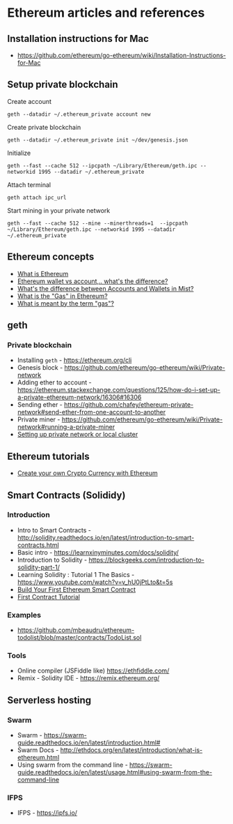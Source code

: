 # Ethereum articles and references

## Installation instructions for Mac
- https://github.com/ethereum/go-ethereum/wiki/Installation-Instructions-for-Mac

## Setup private blockchain

Create account
```
geth --datadir ~/.ethereum_private account new
```

Create private blockchain
```
geth --datadir ~/.ethereum_private init ~/dev/genesis.json
```

Initialize
```
geth --fast --cache 512 --ipcpath ~/Library/Ethereum/geth.ipc --networkid 1995 --datadir ~/.ethereum_private
``` 

Attach terminal
```
geth attach ipc_url
```

Start mining in your private network
```
geth --fast --cache 512 --mine --minerthreads=1  --ipcpath ~/Library/Ethereum/geth.ipc --networkid 1995 --datadir ~/.ethereum_private
```

## Ethereum concepts
- [What is Ethereum](http://ethdocs.org/en/latest/introduction/what-is-ethereum.html)
- [Ethereum wallet vs account,.. what's the difference?](https://www.reddit.com/r/ethereum/comments/41wj26/ethereum_wallet_vs_account_whats_the_difference/)
- [What's the difference between Accounts and Wallets in Mist?](https://ethereum.stackexchange.com/questions/212/whats-the-difference-between-accounts-and-wallets-in-mist)
- [What is the "Gas" in Ethereum?](https://www.cryptocompare.com/coins/guides/what-is-the-gas-in-ethereum/)
- [What is meant by the term "gas"?](https://ethereum.stackexchange.com/questions/3/what-is-meant-by-the-term-gas)

## geth

### Private blockchain
- Installing `geth` - https://ethereum.org/cli
- Genesis block - https://github.com/ethereum/go-ethereum/wiki/Private-network
- Adding ether to account - https://ethereum.stackexchange.com/questions/125/how-do-i-set-up-a-private-ethereum-network/16306#16306
- Sending ether - https://github.com/chafey/ethereum-private-network#send-ether-from-one-account-to-another
- Private miner - https://github.com/ethereum/go-ethereum/wiki/Private-network#running-a-private-miner
- [Setting up private network or local cluster](https://github.com/ethereum/go-ethereum/wiki/Setting-up-private-network-or-local-cluster)

## Ethereum tutorials
- [Create your own Crypto Currency with Ethereum](https://www.ethereum.org/token)


## Smart Contracts (Solididy)
### Introduction
- Intro to Smart Contracts - http://solidity.readthedocs.io/en/latest/introduction-to-smart-contracts.html
- Basic intro - https://learnxinyminutes.com/docs/solidity/
- Introduction to Solidity - https://blockgeeks.com/introduction-to-solidity-part-1/
- Learning Solidity : Tutorial 1 The Basics - https://www.youtube.com/watch?v=v_hU0jPtLto&t=5s
- [Build Your First Ethereum Smart Contract](https://codeburst.io/build-your-first-ethereum-smart-contract-with-solidity-tutorial-94171d6b1c4b)
- [First Contract Tutorial](https://github.com/ethereum/go-ethereum/wiki/Contract-Tutorial)

### Examples
- https://github.com/mbeaudru/ethereum-todolist/blob/master/contracts/TodoList.sol

### Tools  
- Online compiler (JSFiddle like) https://ethfiddle.com/
- Remix - Solidity IDE - https://remix.ethereum.org/

## Serverless hosting
### Swarm
- Swarm - https://swarm-guide.readthedocs.io/en/latest/introduction.html#
- Swarm Docs - http://ethdocs.org/en/latest/introduction/what-is-ethereum.html
- Using swarm from the command line - https://swarm-guide.readthedocs.io/en/latest/usage.html#using-swarm-from-the-command-line

### IFPS
- IFPS - https://ipfs.io/
